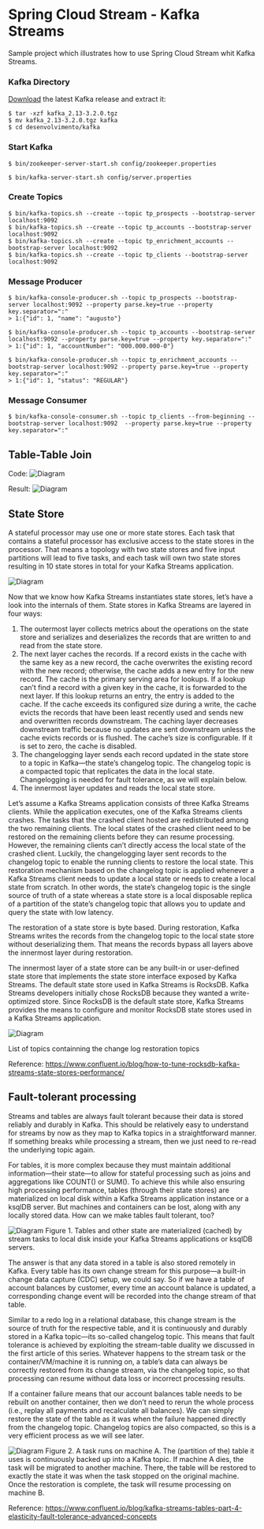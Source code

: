 # Spring Cloud Stream - Kafka Streams
Sample project which illustrates how to use Spring Cloud Stream whit Kafka Streams.

### Kafka Directory
[Download](https://kafka.apache.org/downloads) the latest Kafka release and extract it:
```
$ tar -xzf kafka_2.13-3.2.0.tgz
$ mv kafka_2.13-3.2.0.tgz kafka
$ cd desenvolvimento/kafka
```

### Start Kafka
```
$ bin/zookeeper-server-start.sh config/zookeeper.properties
```
```
$ bin/kafka-server-start.sh config/server.properties
```

### Create Topics
```
$ bin/kafka-topics.sh --create --topic tp_prospects --bootstrap-server localhost:9092
$ bin/kafka-topics.sh --create --topic tp_accounts --bootstrap-server localhost:9092
$ bin/kafka-topics.sh --create --topic tp_enrichment_accounts --bootstrap-server localhost:9092
$ bin/kafka-topics.sh --create --topic tp_clients --bootstrap-server localhost:9092
```

### Message Producer
```
$ bin/kafka-console-producer.sh --topic tp_prospects --bootstrap-server localhost:9092 --property parse.key=true --property key.separator=":"
> 1:{"id": 1, "name": "augusto"}
```
```
$ bin/kafka-console-producer.sh --topic tp_accounts --bootstrap-server localhost:9092 --property parse.key=true --property key.separator=":"
> 1:{"id": 1, "accountNumber": "000.000.000-0"}
```
```
$ bin/kafka-console-producer.sh --topic tp_enrichment_accounts --bootstrap-server localhost:9092 --property parse.key=true --property key.separator=":"
> 1:{"id": 1, "status": "REGULAR"}
```

### Message Consumer
```
$ bin/kafka-console-consumer.sh --topic tp_clients --from-beginning --bootstrap-server localhost:9092  --property parse.key=true --property key.separator=":"
```

## Table-Table Join
Code:
![Diagram](docs/imgs/table_table_join_code.png)

Result:
![Diagram](docs/imgs/table_table_join_kafka_messages.png)

## State Store
A stateful processor may use one or more state stores. Each task that contains a stateful processor has exclusive access to the state stores in the processor. That means a topology with two state stores and five input partitions will lead to five tasks, and each task will own two state stores resulting in 10 state stores in total for your Kafka Streams application.

![Diagram](docs/imgs/state_store.png)

Now that we know how Kafka Streams instantiates state stores, let’s have a look into the internals of them. State stores in Kafka Streams are layered in four ways:
1. The outermost layer collects metrics about the operations on the state store and serializes and deserializes the records that are written to and read from the state store.
2. The next layer caches the records. If a record exists in the cache with the same key as a new record, the cache overwrites the existing record with the new record; otherwise, the cache adds a new entry for the new record. The cache is the primary serving area for lookups. If a lookup can’t find a record with a given key in the cache, it is forwarded to the next layer. If this lookup returns an entry, the entry is added to the cache. If the cache exceeds its configured size during a write, the cache evicts the records that have been least recently used and sends new and overwritten records downstream. The caching layer decreases downstream traffic because no updates are sent downstream unless the cache evicts records or is flushed. The cache’s size is configurable. If it is set to zero, the cache is disabled.
3. The changelogging layer sends each record updated in the state store to a topic in Kafka—the state’s changelog topic. The changelog topic is a compacted topic that replicates the data in the local state. Changelogging is needed for fault tolerance, as we will explain below.
4. The innermost layer updates and reads the local state store.

Let’s assume a Kafka Streams application consists of three Kafka Streams clients. While the application executes, one of the Kafka Streams clients crashes. The tasks that the crashed client hosted are redistributed among the two remaining clients. The local states of the crashed client need to be restored on the remaining clients before they can resume processing. However, the remaining clients can’t directly access the local state of the crashed client. Luckily, the changelogging layer sent records to the changelog topic to enable the running clients to restore the local state. This restoration mechanism based on the changelog topic is applied whenever a Kafka Streams client needs to update a local state or needs to create a local state from scratch. In other words, the state’s changelog topic is the single source of truth of a state whereas a state store is a local disposable replica of a partition of the state’s changelog topic that allows you to update and query the state with low latency.

The restoration of a state store is byte based. During restoration, Kafka Streams writes the records from the changelog topic to the local state store without deserializing them. That means the records bypass all layers above the innermost layer during restoration.

The innermost layer of a state store can be any built-in or user-defined state store that implements the state store interface exposed by Kafka Streams. The default state store used in Kafka Streams is RocksDB. Kafka Streams developers initially chose RocksDB because they wanted a write-optimized store. Since RocksDB is the default state store, Kafka Streams provides the means to configure and monitor RocksDB state stores used in a Kafka Streams application.

![Diagram](docs/imgs/topics_list.png)

List of topics containning the change log restoration topics

Reference: https://www.confluent.io/blog/how-to-tune-rocksdb-kafka-streams-state-stores-performance/

## Fault-tolerant processing
Streams and tables are always fault tolerant because their data is stored reliably and durably in Kafka. This should be relatively easy to understand for streams by now as they map to Kafka topics in a straightforward manner. If something breaks while processing a stream, then we just need to re-read the underlying topic again.

For tables, it is more complex because they must maintain additional information—their state—to allow for stateful processing such as joins and aggregations like COUNT() or SUM(). To achieve this while also ensuring high processing performance, tables (through their state stores) are materialized on local disk within a Kafka Streams application instance or a ksqlDB server. But machines and containers can be lost, along with any locally stored data. How can we make tables fault tolerant, too?

![Diagram](docs/imgs/fault_tolerant_processing.png)
Figure 1. Tables and other state are materialized (cached) by stream tasks to local disk inside your Kafka Streams applications or ksqlDB servers.

The answer is that any data stored in a table is also stored remotely in Kafka. Every table has its own change stream for this purpose—a built-in change data capture (CDC) setup, we could say. So if we have a table of account balances by customer, every time an account balance is updated, a corresponding change event will be recorded into the change stream of that table.

Similar to a redo log in a relational database, this change stream is the source of truth for the respective table, and it is continuously and durably stored in a Kafka topic—its so-called changelog topic. This means that fault tolerance is achieved by exploiting the stream-table duality we discussed in the first article of this series. Whatever happens to the stream task or the container/VM/machine it is running on, a table’s data can always be correctly restored from its change stream, via the changelog topic, so that processing can resume without data loss or incorrect processing results.

If a container failure means that our account balances table needs to be rebuilt on another container, then we don’t need to rerun the whole process (i.e., replay all payments and recalculate all balances). We can simply restore the state of the table as it was when the failure happened directly from the changelog topic. Changelog topics are also compacted, so this is a very efficient process as we will see later.

![Diagram](docs/imgs/fault_tolerant_processing_2.png)
Figure 2. A task runs on machine A. The (partition of the) table it uses is continuously backed up into a Kafka topic. If machine A dies, the task will be migrated to another machine. There, the table will be restored to exactly the state it was when the task stopped on the original machine. Once the restoration is complete, the task will resume processing on machine B.

Reference: https://www.confluent.io/blog/kafka-streams-tables-part-4-elasticity-fault-tolerance-advanced-concepts